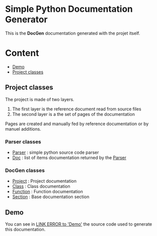 # Simple Python Documentation Generator

This is the **DocGen** documentation generated with the projet itself.

# Content

- [Demo](#demo)
- [Project classes](#project-classes)

## Project classes


The project is made of two layers.
1. The first layer is the reference document read from source files
2. The second layer is a the set of pages of the documentation

Pages are created and manually fed by reference documentation or by manuel additions.


### Parser classes

- [Parser](parser_module.md#parser) : simple python source code parser
- [Doc](parser_module.md#doc) : list of items documentation returned by the [Parser](parser.md)




### DocGen classes

- [Project](project.md) : Project documentation
- [Class](class.md) : Class documentation
- [Function](function.md) : Function documentation
- [Section](section.md) : Base documentation section




## Demo

You can see in [LINK ERROR to 'Demo'](index.md) the source code used to generate this documentation.



